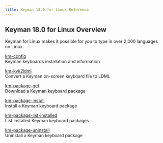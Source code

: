 ```yaml
---
title: Keyman 18.0 for Linux Reference
---
```


## Keyman 18.0 for Linux Overview

Keyman for Linux makes it possible for you to type in over 2,000 languages on Linux.

[km-config](km-config) <br>
Keyman keyboards installation and information

[km-kvk2ldml](km-kvk2ldml) <br>
Convert a Keyman on-screen keyboard file to LDML

[km-package-get](km-package-get) <br>
Download a Keyman keyboard package

[km-package-install](km-package-install) <br>
Install a Keyman keyboard package

[km-package-list-installed](km-package-list-installed) <br>
List installed Keyman keyboard packages

[km-package-uninstall](km-package-uninstall) <br>
Uninstall a Keyman keyboard package
